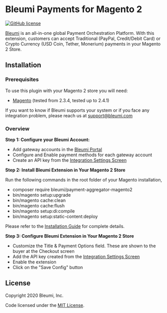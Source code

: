 # Bleumi Payments for Magento 2

[![GitHub license](https://img.shields.io/badge/license-MIT-blue.svg?style=flat-square)](https://raw.githubusercontent.com/bleumi/payment-aggregator-magento2/master/LICENSE)

[Bleumi](https://bleumi.com) is an all-in-one global Payment Orchestration Platform. With this extension, customers can accept Traditional (PayPal, Credit/Debit Card) or Crypto Currency (USD Coin, Tether, Monerium) payments in your Magento 2 Store.

## Installation

### Prerequisites

To use this plugin with your Magento 2 store you will need:

* [Magento](https://magento.com/) (tested from 2.3.4, tested up to 2.4.1)

If you want to know if Bleumi supports your system or if you face any integration problem, please reach us at support@bleumi.com

### Overview

**Step 1: Configure your Bleumi Account:**

* Add gateway accounts in the [Bleumi Portal](https://account.bleumi.com/account/?app=paymentlink&tab=gateway)
* Configure and Enable payment methods for each gateway account
* Create an API key from the [Integration Settings Screen](http://account.bleumi.com/account/?app=paymentlink&tab=integration)

**Step 2: Install Bleumi Extension in Your Magento 2 Store**

Run the following commands in the root folder of your Magento installation,

* composer require bleumi/payment-aggregator-magento2
* bin/magento setup:upgrade
* bin/magento cache:clean
* bin/magento cache:flush
* bin/magento setup:di:compile
* bin/magento setup:static-content:deploy

Please refer to the [Installation Guide](https://github.com/bleumi/payment-aggregator-magento2/raw/main/Bleumi%20Payments%20-%20Installation%20Guide%20for%20Magento.pdf) for complete details.

**Step 3: Configure Bleumi Extension in Your Magento 2 Store**

* Customize the Title & Payment Options field. These are shown to the buyer at the Checkout screen
* Add the API key created from the [Integration Settings Screen](http://account.bleumi.com/account/?app=paymentlink&tab=integration)
* Enable the extension
* Click on the "Save Config" button

## License

Copyright 2020 Bleumi, Inc.

Code licensed under the [MIT License](LICENSE).
